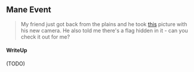 ## Mane Event

> My friend just got back from the plains and he took [this](./588785dd3d2d4e8366c4b0802da7f2425fd7e3fe_lion.jpg) picture with his new camera. He also told me there's a flag hidden in it - can you check it out for me?

#### WriteUp

(TODO)
